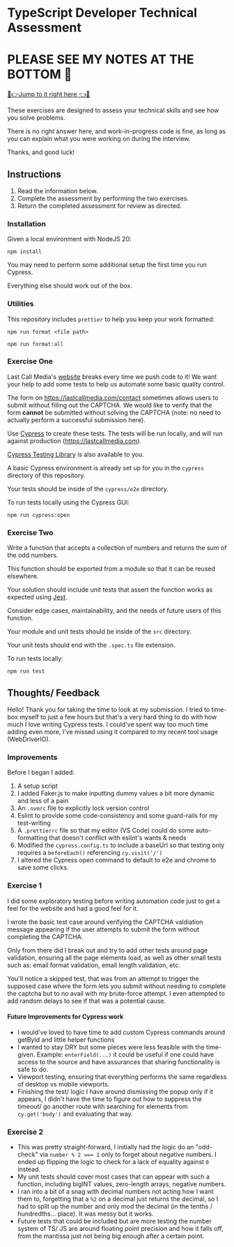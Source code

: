 # TypeScript Developer Technical Assessment

# PLEASE SEE MY NOTES AT THE BOTTOM 🫡
[🚨👉Jump to it right here 👈🚨](#thoughts-feedback)

These exercises are designed to assess your technical skills and see how you
solve problems.

There is no right answer here, and work-in-progress code is fine, as long as you
can explain what you were working on during the interview.

Thanks, and good luck!

## Instructions

1. Read the information below.
2. Complete the assessment by performing the two exercises.
3. Return the completed assessment for review as directed.

### Installation

Given a local environment with NodeJS 20:

```
npm install
```

You may need to perform some additional setup the first time you run Cypress.

Everything else should work out of the box.

### Utilities

This repository includes `prettier` to help you keep your work formatted:

```
npm run format <file path>
```

```
npm run format:all
```

### Exercise One

Last Call Media's [website](https://lastcallmedia.com) breaks every time we push
code to it! We want your help to add some tests to help us automate some basic
quality control.

The form on https://lastcallmedia.com/contact sometimes allows users to
submit without filling out the CAPTCHA. We would like to verify that the form
**cannot** be submitted without solving the CAPTCHA (note: no need to actually
perform a successful submission here).

Use [Cypress](https://www.cypress.io/) to create these tests. The tests will be
run locally, and will run against production (https://lastcallmedia.com).

[Cypress Testing Library](https://testing-library.com/docs/cypress-testing-library/intro)
is also available to you.

A basic Cypress environment is already set up for you in the `cypress` directory
of this repository.

Your tests should be inside of the `cypress/e2e` directory.

To run tests locally using the Cypress GUI:

```
npm run cypress:open
```

### Exercise Two

Write a function that accepts a collection of numbers and returns the sum of the
odd numbers.

This function should be exported from a module so that it can be reused
elsewhere.

Your solution should include unit tests that assert the function works as
expected using [Jest](https://jestjs.io/).

Consider edge cases, maintainability, and the needs of future users of this
function.

Your module and unit tests should be inside of the `src` directory.

Your unit tests should end with the `.spec.ts` file extension.

To run tests locally:

```
npm run test
```

## Thoughts/ Feedback

Hello! Thank you for taking the time to look at my submission. I tried to time-box myself to just a few hours but that's a very hard thing to do with how much I love writing Cypress tests.
I could've spent way too much time adding even more, I've missed using it compared to my recent tool usage (WebDriverIO).

### Improvements

Before I began I added:

1. A setup script
2. I added Faker.js to make inputting dummy values a bit more dynamic and less of a pain
3. An `.nvmrc` file to explicitly lock version control
4. Eslint to provide some code-consistency and some guard-rails for my test-writing
5. A `.prettierrc` file so that my editor (VS Code) could do some auto-formatting that doesn't conflict with eslint's wants & needs
6. Modified the `cypress.config.ts` to include a baseUrl so that testing only requires a `beforeEach()` referencing `cy.visit('/')`
7. I altered the Cypress open command to default to e2e and chrome to save some clicks.

### Exercise 1

I did some exploratory testing before writing automation code just to get a feel for the website and had a good feel for it.

I wrote the basic test case around verifying the CAPTCHA valdiation message appearing if the user attempts to submit the form without completing the CAPTCHA.

Only from there did I break out and try to add other tests around page validation, ensuring all the page elements load, as well as other small tests such as:
email format validation, email length validation, etc.

You'll notice a skipped test, that was from an attempt to trigger the supposed case where the form lets you submit without needing to complete the captcha but to no avail with my brute-force attempt. I even attempted to add random delays to see if that was a potential cause.

#### Future Improvements for Cypress work

- I would've loved to have time to add custom Cypress commands around getById and little helper functions
- I wanted to stay DRY but some pieces were less feasible with the time-given. Example: `enterField(...)` it could be useful if one could have access to the source and have assurances that sharing functionality is safe to do.
- Viewport testing, ensuring that everything performs the same regardless of desktop vs mobile viewports.
- Finishing the test/ logic I have around dismissing the popup only if it appears, I didn't have the time to figure out how to suppress the timeout/ go another route with searching for elements from `cy.get('body')` and evaluating that way.

### Exercise 2

- This was pretty straight-forward, I initially had the logic do an "odd-check" via `number % 2 === 1` only to forget about negative numbers. I ended up flipping the logic to check for a lack of equality against `0` instead.
- My unit tests should cover most cases that can appear with such a function, including bigINT values, zero-length arrays, negative numbers.
- I ran into a bit of a snag with decimal numbers not acting how I want them to, forgetting that a `%2` on a decimal just returns the decimal, so I had to split up the number and only mod the decimal (in the tenths / hundredths... place). It was messy but it works.
- Future tests that could be included but are more testing the number system of TS/ JS are around floating point precision and how it falls off, from the mantissa just not being big enough after a certain point.
